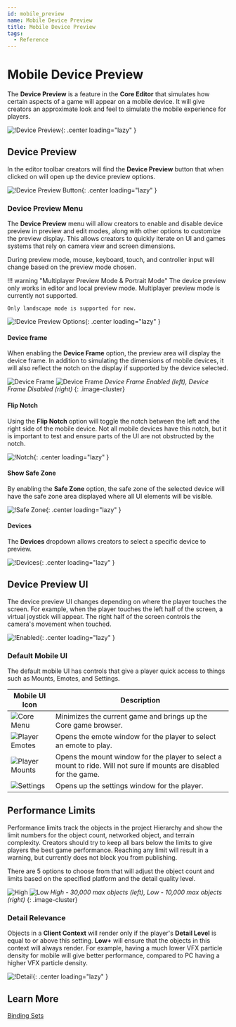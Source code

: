 ```yaml
---
id: mobile_preview
name: Mobile Device Preview
title: Mobile Device Preview
tags:
  - Reference
---
```


# Mobile Device Preview

The **Device Preview** is a feature in the **Core Editor** that simulates how certain aspects of a game will appear on a mobile device. It will give creators an approximate look and feel to simulate the mobile experience for players.

![!Device Preview](../img/MobileDevicePreview/devicepreview.png){: .center loading="lazy" }

## Device Preview

In the editor toolbar creators will find the **Device Preview** button that when clicked on will open up the device preview options.

![!Device Preview Button](../img/MobileDevicePreview/previewdevicebutton.png){: .center loading="lazy" }

### Device Preview Menu

The **Device Preview** menu will allow creators to enable and disable device preview in preview and edit modes, along with other options to customize the preview display. This allows creators to quickly iterate on UI and games systems that rely on camera view and screen dimensions.

During preview mode, mouse, keyboard, touch, and controller input will change based on the preview mode chosen.

!!! warning "Multiplayer Preview Mode & Portrait Mode"
    The device preview only works in editor and local preview mode. Multiplayer preview mode is currently not supported.

    Only landscape mode is supported for now.

![!Device Preview Options](../img/MobileDevicePreview/options.png){: .center loading="lazy" }

#### Device frame

When enabling the **Device Frame** option, the preview area will display the device frame. In addition to simulating the dimensions of mobile devices, it will also reflect the notch on the display if supported by the device selected.

![Device Frame](../img/MobileDevicePreview/withframe.png)
![Device Frame](../img/MobileDevicePreview/noframe.png)
*Device Frame Enabled (left), Device Frame Disabled (right)*
{: .image-cluster}

#### Flip Notch

Using the **Flip Notch** option will toggle the notch between the left and the right side of the mobile device. Not all mobile devices have this notch, but it is important to test and ensure parts of the UI are not obstructed by the notch.

![!Notch](../img/MobileDevicePreview/notch.png){: .center loading="lazy" }

#### Show Safe Zone

By enabling the **Safe Zone** option, the safe zone of the selected device will have the safe zone area displayed where all UI elements will be visible.

![!Safe Zone](../img/MobileDevicePreview/safezone.png){: .center loading="lazy" }

#### Devices

The **Devices** dropdown allows creators to select a specific device to preview.

![!Devices](../img/MobileDevicePreview/devices.png){: .center loading="lazy" }

## Device Preview UI

The device preview UI changes depending on where the player touches the screen. For example, when the player touches the left half of the screen, a virtual joystick will appear. The right half of the screen controls the camera's movement when touched.

![!Enabled](../img/MobileDevicePreview/enabled.png){: .center loading="lazy" }

### Default Mobile UI

The default mobile UI has controls that give a player quick access to things such as Mounts, Emotes, and Settings.

| Mobile UI Icon | Description |
| -------------- | ----------- |
| ![Core Menu](../img/MobileDevicePreview/UI/Core.png) | Minimizes the current game and brings up the Core game browser. |
| ![Player Emotes](../img/MobileDevicePreview/UI/Emotes.png) | Opens the emote window for the player to select an emote to play. |
| ![Player Mounts](../img/MobileDevicePreview/UI/Mounts.png) | Opens the mount window for the player to select a mount to ride. Will not sure if mounts are disabled for the game. |
| ![Settings](../img/MobileDevicePreview/UI/Settings.png) | Opens up the settings window for the player. |

## Performance Limits

Performance limits track the objects in the project Hierarchy and show the limit numbers for the object count, networked object, and terrain complexity. Creators should try to keep all bars below the limits to give players the best game performance. Reaching any limit will result in a warning, but currently does not block you from publishing.

There are 5 options to choose from that will adjust the object count and limits based on the specified platform and the detail quality level.

![High](../img/MobileDevicePreview/high.png)
![Low](../img/MobileDevicePreview/low.png)
*High - 30,000 max objects (left), Low - 10,000 max objects (right)*
{: .image-cluster}

### Detail Relevance

Objects in a **Client Context** will render only if the player's **Detail Level** is equal to or above this setting. **Low+** will ensure that the objects in this context will always render. For example, having a much lower VFX particle density for mobile will give better performance, compared to PC having a higher VFX particle density.

![!Detail](../img/MobileDevicePreview/detail.png){: .center loading="lazy" }

## Learn More

[Binding Sets](../references/binding_sets.md)
